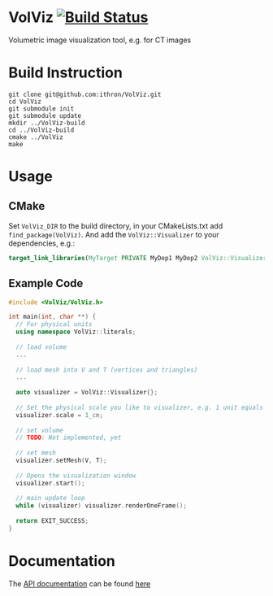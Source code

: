 # VolViz [![Build Status](https://travis-ci.org/ithron/VolViz.svg?branch=feature%2Flighting)](https://travis-ci.org/ithron/VolViz)
Volumetric image visualization tool, e.g. for CT images

# Build Instruction
```shell
git clone git@github.com:ithron/VolViz.git
cd VolViz
git submodule init
git submodule update
mkdir ../VolViz-build
cd ../VolViz-build
cmake ../VolViz
make
```
# Usage
## CMake
Set `VolViz_DIR` to the build directory,
in your CMakeLists.txt add `find_package(VolViz)`. And add the `VolViz::Visualizer` to your dependencies, e.g.:
```cmake
target_link_libraries(MyTarget PRIVATE MyDep1 MyDep2 VolViz::Visualizer)
```

## Example Code
```C++
#include <VolViz/VolViz.h>

int main(int, char **) {
  // For physical units
  using namespace VolViz::literals;
  
  // load volume
  ...
  
  // load mesh into V and T (vertices and triangles)
  ...
  
  auto visualizer = VolViz::Visualizer{};
  
  // Set the physical scale you like to visualizer, e.g. 1 unit equals 1cm
  visualizer.scale = 1_cm;
  
  // set volume
  // TODO: Not implemented, yet
  
  // set mesh
  visualizer.setMesh(V, T);
  
  // Opens the visualization window
  visualizer.start();
  
  // main update loop
  while (visualizer) visualizer.renderOneFrame();
  
  return EXIT_SUCCESS;
}
```

# Documentation
The [API documentation](https://ithron.github.io/VolViz/html) can be found [here](https://ithron.github.io/VolViz/html)
